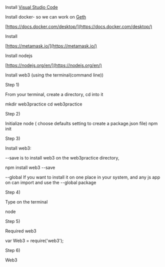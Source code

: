 
Install [Visual Studio Code](https://code.visualstudio.com)

Install docker- so we can work on [Geth](https://github.com/ethereum/go-ethereum) 

[https://docs.docker.com/desktop/](https://docs.docker.com/desktop/)

Install

[https://metamask.io/](https://metamask.io/)

Install nodejs

[https://nodejs.org/en/](https://nodejs.org/en/)

Install web3 (using the terminal(command line))

Step 1)

From your terminal, create a directory, cd into it

mkdir web3practice
 cd web3practice

Step 2)

Initialize node ( choose defaults setting to create a package.json file)
npm init

Step 3)

Install web3:

--save is to install web3 on the web3practice directory,

npm install web3 --save

--global If you want to install it on one place in your system, and any js app on can import and use the --global package

Step 4)

Type on the terminal

node

Step 5)

Required web3

var Web3 = require(&#39;web3&#39;);

Step 6)

Web3

